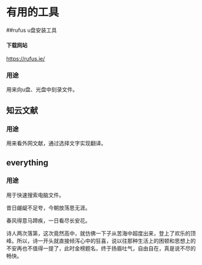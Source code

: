# 有用的工具
##rufus u盘安装工具
#### 下载网站
https://rufus.ie/
### 用途
用来向u盘、光盘中刻录文件。

## 知云文献
### 用途
用来看外网文献，通过选择文字实现翻译。

## everything
### 用途
用于快速搜索电脑文件。

昔日龌龊不足夸，今朝放荡思无涯。

春风得意马蹄疾，一日看尽长安花。

诗人两次落第，这次竟然高中，就仿佛一下子从苦海中超度出来，登上了欢乐的顶峰。所以，诗一开头就直接倾泻心中的狂喜，说以往那种生活上的困顿和思想上的不安再也不值得一提了，此时金榜题名，终于扬眉吐气，自由自在，真是说不尽的畅快。
